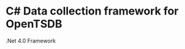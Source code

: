 C# Data collection framework for OpenTSDB
=========================================

.Net 4.0 Framework